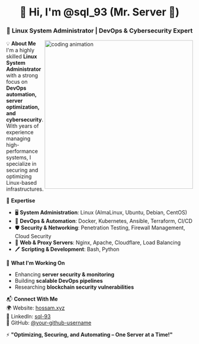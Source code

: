 <h1 align="center">👋 Hi, I'm @sql_93 (Mr. Server 🐧)</h1>
<h3 align="center">🚀 Linux System Administrator | DevOps & Cybersecurity Expert</h3>

<img src="https://hossam.xyz/assets/images/programmer.gif" alt="coding animation" width="400" align="right">

💡 **About Me**  
I'm a highly skilled **Linux System Administrator** with a strong focus on **DevOps automation, server optimization, and cybersecurity**. With years of experience managing high-performance systems, I specialize in securing and optimizing Linux-based infrastructures.

🔹 **Expertise**  
- 🖥 **System Administration**: Linux (AlmaLinux, Ubuntu, Debian, CentOS)  
- 🚀 **DevOps & Automation**: Docker, Kubernetes, Ansible, Terraform, CI/CD  
- 🛡 **Security & Networking**: Penetration Testing, Firewall Management, Cloud Security  
- 🔧 **Web & Proxy Servers**: Nginx, Apache, Cloudflare, Load Balancing  
- 🖊 **Scripting & Development**: Bash, Python  

📌 **What I'm Working On**  
- Enhancing **server security & monitoring**  
- Building **scalable DevOps pipelines**  
- Researching **blockchain security vulnerabilities**  

📬 **Connect With Me**  
🌍 Website: [hossam.xyz](https://hossam.xyz)  
💼 LinkedIn: [sql-93](https://www.linkedin.com/in/sql-93)  
🐙 GitHub: [@your-github-username](https://github.com/your-github-username)  

⚡ **"Optimizing, Securing, and Automating – One Server at a Time!"**  
